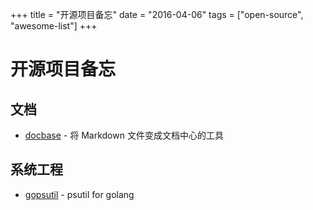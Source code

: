 +++
title = "开源项目备忘"
date = "2016-04-06"
tags = ["open-source", "awesome-list"]
+++

# 开源项目备忘

## 文档

* [docbase](http://appbaseio.github.io/Docbase/) - 将 Markdown 文件变成文档中心的工具 



## 系统工程

* [gopsutil](https://github.com/shirou/gopsutil) - psutil for golang


